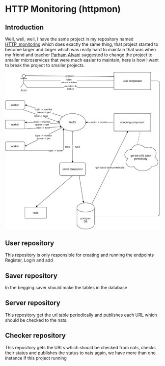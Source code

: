 # HTTP Monitoring (httpmon)

## Introduction

Well, well, well, I have the same project in my repository named [HTTP_monitoring](https://github.com/elahe-dastan/HTTP_monitoring) which does exactly the same thing,
that project started to become larger and larger which was really hard to maintain that was when my friend and teacher
[Parham Alvani](https://github.com/1995parham) suggested to change the project to smaller microservices that were much
easier to maintain, here is how I want to break the project to smaller projects.

<p align="center">
  <img alt="architecture" src="microservice.png" />
</p>

## User repository

This repository is only responsible for creating and running the endpoints Register, Login and add

## Saver repository

In the begging saver should make the tables in the database

## Server repository

This repository get the url table periodically and publishes each URL which should be checked to the nats.

## Checker repository

This repository gets the URLs which should be checked from nats, checks their status and publishes the status to nats
again, we have more than one instance if this project running
